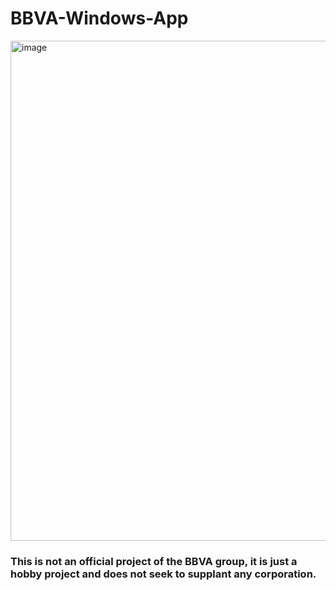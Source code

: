 # BBVA-Windows-App
<img width="800" alt="image" src="https://github.com/user-attachments/assets/6f240592-ea39-4172-8743-4a40e334b623" />
<h3>This is not an official project of the BBVA group, it is just a hobby project and does not seek to supplant any corporation.</h3>
